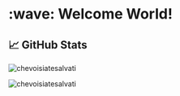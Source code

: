 <h1 align="left" id="chevoisiatesalvati-title">:wave: Welcome World!</h1>

## &#x1f4c8; GitHub Stats
<div>
	<p align="left">
		<img src="https://github-readme-stats-eosin-theta.vercel.app/api?username=chevoisiatesalvati&theme=dark&show_icons=true&count_private=true" alt="chevoisiatesalvati" />
	</p>
	<p align="left">
		<img src="https://github-readme-stats-eosin-theta.vercel.app/api/top-langs/?username=chevoisiatesalvati&theme=dark&layout=compact&cache_seconds=1800&&langs_count=6" alt="chevoisiatesalvati" />
	</p>
</div>
